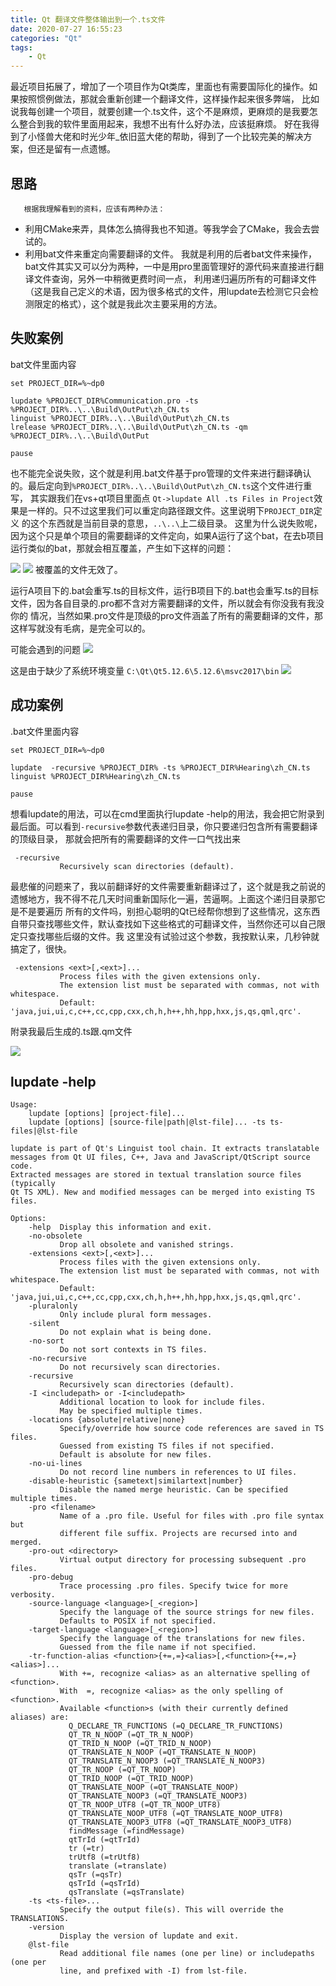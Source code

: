 ```yaml
---
title: Qt 翻译文件整体输出到一个.ts文件
date: 2020-07-27 16:55:23
categories: "Qt"
tags:
	- Qt
---
```

最近项目拓展了，增加了一个项目作为Qt类库，里面也有需要国际化的操作。如果按照惯例做法，那就会重新创建一个翻译文件，这样操作起来很多弊端，
比如说我每创建一个项目，就要创建一个.ts文件，这个不是麻烦，更麻烦的是我要怎么整合到我的软件里面用起来，我想不出有什么好办法，应该挺麻烦。
好在我得到了小怪兽大佬和时光少年_依旧蓝大佬的帮助，得到了一个比较完美的解决方案，但还是留有一点遗憾。
<!-- more -->

## 思路
       根据我理解看到的资料，应该有两种办法：
* 利用CMake来弄，具体怎么搞得我也不知道。等我学会了CMake，我会去尝试的。
* 利用bat文件来重定向需要翻译的文件。
我就是利用的后者bat文件来操作，bat文件其实又可以分为两种，一中是用pro里面管理好的源代码来直接进行翻译文件查询，另外一中稍微更费时间一点，
利用递归遍历所有的可翻译文件（这是我自己定义的术语，因为很多格式的文件，用lupdate去检测它只会检测限定的格式），这个就是我此次主要采用的方法。

## 失败案例
bat文件里面内容
```
set PROJECT_DIR=%~dp0

lupdate %PROJECT_DIR%Communication.pro -ts %PROJECT_DIR%..\..\Build\OutPut\zh_CN.ts
linguist %PROJECT_DIR%..\..\Build\OutPut\zh_CN.ts
lrelease %PROJECT_DIR%..\..\Build\OutPut\zh_CN.ts -qm %PROJECT_DIR%..\..\Build\OutPut

pause
```
也不能完全说失败，这个就是利用.bat文件基于pro管理的文件来进行翻译确认的。最后定向到`%PROJECT_DIR%..\..\Build\OutPut\zh_CN.ts`这个文件进行重写，
其实跟我们在vs+qt项目里面点 `Qt->lupdate All .ts Files in Project`效果是一样的。只不过这里我们可以重定向路径跟文件。这里说明下`PROJECT_DIR`定义
的这个东西就是当前目录的意思，`..\..\`上二级目录。
这里为什么说失败呢，因为这个只是单个项目的需要翻译的文件定向，如果A运行了这个bat，在去b项目运行类似的bat，那就会相互覆盖，产生如下这样的问题：

<img src="../image/Qt/translator/t1.png">

<img src="../image/Qt/translator/t2.png">
被覆盖的文件无效了。

运行A项目下的.bat会重写.ts的目标文件，运行B项目下的.bat也会重写.ts的目标文件，因为各自目录的.pro都不含对方需要翻译的文件，所以就会有你没我有我没你的
情况，当然如果.pro文件是顶级的pro文件涵盖了所有的需要翻译的文件，那这样写就没有毛病，是完全可以的。

可能会遇到的问题
<img src="../image/Qt/translator/t3.png">

这是由于缺少了系统环境变量 `C:\Qt\Qt5.12.6\5.12.6\msvc2017\bin`
<img src="../image/Qt/translator/t4.png">

## 成功案例
.bat文件里面内容
```
set PROJECT_DIR=%~dp0

lupdate  -recursive %PROJECT_DIR% -ts %PROJECT_DIR%Hearing\zh_CN.ts
linguist %PROJECT_DIR%Hearing\zh_CN.ts

pause
```
想看lupdate的用法，可以在cmd里面执行lupdate -help的用法，我会把它附录到最后面。可以看到`-recursive`参数代表递归目录，你只要递归包含所有需要翻译的顶级目录，
那就会把所有的需要翻译的文件一口气找出来
```
 -recursive
           Recursively scan directories (default).
```
最悲催的问题来了，我以前翻译好的文件需要重新翻译过了，这个就是我之前说的遗憾地方，我不得不花几天时间重新国际化一遍，苦逼啊。上面这个递归目录那它是不是要遍历
所有的文件吗，别担心聪明的Qt已经帮你想到了这些情况，这东西自带只查找哪些文件，默认查找如下这些格式的可翻译文件，当然你还可以自己限定只查找哪些后缀的文件。我
这里没有试验过这个参数，我按默认来，几秒钟就搞定了，很快。
```
 -extensions <ext>[,<ext>]...
           Process files with the given extensions only.
           The extension list must be separated with commas, not with whitespace.
           Default: 'java,jui,ui,c,c++,cc,cpp,cxx,ch,h,h++,hh,hpp,hxx,js,qs,qml,qrc'.
```

附录我最后生成的.ts跟.qm文件

<img src="../image/Qt/translator/t5.png">

## lupdate -help
```
Usage:
    lupdate [options] [project-file]...
    lupdate [options] [source-file|path|@lst-file]... -ts ts-files|@lst-file

lupdate is part of Qt's Linguist tool chain. It extracts translatable
messages from Qt UI files, C++, Java and JavaScript/QtScript source code.
Extracted messages are stored in textual translation source files (typically
Qt TS XML). New and modified messages can be merged into existing TS files.

Options:
    -help  Display this information and exit.
    -no-obsolete
           Drop all obsolete and vanished strings.
    -extensions <ext>[,<ext>]...
           Process files with the given extensions only.
           The extension list must be separated with commas, not with whitespace.
           Default: 'java,jui,ui,c,c++,cc,cpp,cxx,ch,h,h++,hh,hpp,hxx,js,qs,qml,qrc'.
    -pluralonly
           Only include plural form messages.
    -silent
           Do not explain what is being done.
    -no-sort
           Do not sort contexts in TS files.
    -no-recursive
           Do not recursively scan directories.
    -recursive
           Recursively scan directories (default).
    -I <includepath> or -I<includepath>
           Additional location to look for include files.
           May be specified multiple times.
    -locations {absolute|relative|none}
           Specify/override how source code references are saved in TS files.
           Guessed from existing TS files if not specified.
           Default is absolute for new files.
    -no-ui-lines
           Do not record line numbers in references to UI files.
    -disable-heuristic {sametext|similartext|number}
           Disable the named merge heuristic. Can be specified multiple times.
    -pro <filename>
           Name of a .pro file. Useful for files with .pro file syntax but
           different file suffix. Projects are recursed into and merged.
    -pro-out <directory>
           Virtual output directory for processing subsequent .pro files.
    -pro-debug
           Trace processing .pro files. Specify twice for more verbosity.
    -source-language <language>[_<region>]
           Specify the language of the source strings for new files.
           Defaults to POSIX if not specified.
    -target-language <language>[_<region>]
           Specify the language of the translations for new files.
           Guessed from the file name if not specified.
    -tr-function-alias <function>{+=,=}<alias>[,<function>{+=,=}<alias>]...
           With +=, recognize <alias> as an alternative spelling of <function>.
           With  =, recognize <alias> as the only spelling of <function>.
           Available <function>s (with their currently defined aliases) are:
             Q_DECLARE_TR_FUNCTIONS (=Q_DECLARE_TR_FUNCTIONS)
             QT_TR_N_NOOP (=QT_TR_N_NOOP)
             QT_TRID_N_NOOP (=QT_TRID_N_NOOP)
             QT_TRANSLATE_N_NOOP (=QT_TRANSLATE_N_NOOP)
             QT_TRANSLATE_N_NOOP3 (=QT_TRANSLATE_N_NOOP3)
             QT_TR_NOOP (=QT_TR_NOOP)
             QT_TRID_NOOP (=QT_TRID_NOOP)
             QT_TRANSLATE_NOOP (=QT_TRANSLATE_NOOP)
             QT_TRANSLATE_NOOP3 (=QT_TRANSLATE_NOOP3)
             QT_TR_NOOP_UTF8 (=QT_TR_NOOP_UTF8)
             QT_TRANSLATE_NOOP_UTF8 (=QT_TRANSLATE_NOOP_UTF8)
             QT_TRANSLATE_NOOP3_UTF8 (=QT_TRANSLATE_NOOP3_UTF8)
             findMessage (=findMessage)
             qtTrId (=qtTrId)
             tr (=tr)
             trUtf8 (=trUtf8)
             translate (=translate)
             qsTr (=qsTr)
             qsTrId (=qsTrId)
             qsTranslate (=qsTranslate)
    -ts <ts-file>...
           Specify the output file(s). This will override the TRANSLATIONS.
    -version
           Display the version of lupdate and exit.
    @lst-file
           Read additional file names (one per line) or includepaths (one per
           line, and prefixed with -I) from lst-file.

```



